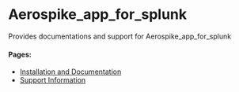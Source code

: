 # Aerospike_app_for_splunk
Provides documentations and support for Aerospike_app_for_splunk


#### Pages:
* [Installation and Documentation](https://github.com/sachinlokulwar/Aerospike_app_for_splunk/blob/master/Installation-and-Documentation.md)
* [Support Information](https://github.com/sachinlokulwar/Aerospike_app_for_splunk/blob/master/Support-Information.md)

